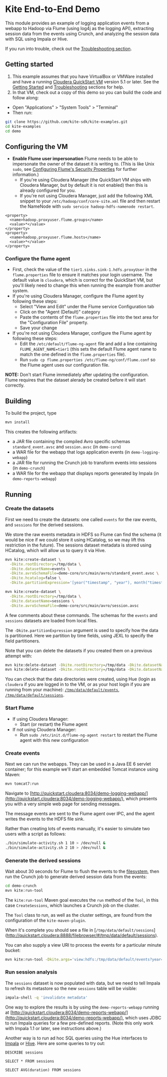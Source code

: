 # Kite End-to-End Demo

This module provides an example of logging application events from a webapp to Hadoop
via Flume (using log4j as the logging API), extracting session data from the events using
Crunch, and analyzing the session data with SQL using Impala or Hive.

If you run into trouble, check out the [Troubleshooting section](../README.md#troubleshooting).

## Getting started

1. This example assumes that you have VirtualBox or VMWare installed and have a
   running [Cloudera QuickStart VM][getvm] version 5.1 or later. See the
   [Getting Started](../README.md#getting-started) and
   [Troubleshooting](../README.md#troubleshooting) sections for help.
2. In that VM, check out a copy of this demo so you can build the code and
   follow along:
  * Open "Applications" > "System Tools" > "Terminal"
  * Then run:

```bash
git clone https://github.com/kite-sdk/kite-examples.git
cd kite-examples
cd demo
```

[getvm]: http://www.cloudera.com/content/support/en/downloads/quickstart_vms.html

## Configuring the VM

*   __Enable Flume user impersonation__ Flume needs to be able to impersonate the owner
 of the dataset it is writing to. (This is like Unix `sudo`, see
[Configuring Flume's Security Properties](http://www.cloudera.com/content/cloudera-content/cloudera-docs/CDH5/latest/CDH5-Security-Guide/cdh5sg_flume_security_props.html#topic_4_2_1_unique_1)
for further information.)
    * If you're using Cloudera Manager (the QuickStart VM ships with Cloudera Manager,
      but by default it is not enabled) then this is already configured for you.
    * If you're not using Cloudera Manager, just add the following XML snippet to your
      `/etc/hadoop/conf/core-site.xml` file and then restart the NameNode with
      `sudo service hadoop-hdfs-namenode restart`.

```
<property>
  <name>hadoop.proxyuser.flume.groups</name>
  <value>*</value>
</property>
<property>
  <name>hadoop.proxyuser.flume.hosts</name>
  <value>*</value>
</property>
```

### __Configure the flume agent__

* First, check the value of the `tier1.sinks.sink-1.hdfs.proxyUser` in the `flume.properties`
  file to ensure it matches your login username. The default value is `cloudera`, which is correct
  for the QuickStart VM, but you'll likely need to change this when running the example from another system.
* If you're using Cloudera Manager, configure the Flume agent by following these steps:
    * Select "View and Edit" under the Flume service Configuration tab
    * Click on the "Agent (Default)" category
    * Paste the contents of the `flume.properties` file into the text area for the "Configuration File" property.
    * Save your change
* If you're not using Cloudera Manager, configure the Flume agent by following these steps:
    * Edit the `/etc/default/flume-ng-agent` file and add a line containing `FLUME_AGENT_NAME=tier1`
      (this sets the default Flume agent name to match the one defined in the `flume.properties` file).
    * Run `sudo cp flume.properties /etc/flume-ng/conf/flume.conf` so the Flume agent uses our configuration file.

__NOTE:__ Don't start Flume immediately after updating the configuration. Flume requires that the
dataset alerady be created before it will start correctly.

## Building

To build the project, type

```bash
mvn install
```

This creates the following artifacts:

* a JAR file containing the compiled Avro specific schemas `standard_event.avsc` and
`session.avsc` (in `demo-core`)
* a WAR file for the webapp that logs application events (in `demo-logging-webapp`)
* a JAR file for running the Crunch job to transform events into sessions (in
`demo-crunch`)
* a WAR file for the webapp that displays reports generated by Impala (in
`demo-reports-webapp`)

## Running

### Create the datasets

First we need to create the datasets: one called `events` for the raw events,
and `sessions` for the derived sessions.

We store the raw events metadata in HDFS so Flume can find the schema (it would be nice
if we could store it using HCatalog, so we may lift this restriction in the future).
The sessions dataset metadata is stored using HCatalog, which will allow us to query it
via Hive.

```bash
mvn kite:create-dataset \
  -Dkite.rootDirectory=/tmp/data \
  -Dkite.datasetName=events \
  -Dkite.avroSchemaFile=demo-core/src/main/avro/standard_event.avsc \
  -Dkite.hcatalog=false \
  -Dkite.partitionExpression='[year("timestamp", "year"), month("timestamp", "month"), day("timestamp", "day"), hour("timestamp", "hour"), minute("timestamp", "minute")]'

mvn kite:create-dataset \
  -Dkite.rootDirectory=/tmp/data \
  -Dkite.datasetName=sessions \
  -Dkite.avroSchemaFile=demo-core/src/main/avro/session.avsc
```

A few comments about these commands. The schemas for the `events` and `sessions`
datasets are loaded from local files.

The `-Dkite.partitionExpression` argument is used to specify how the data is partitioned.
Here we partition by time fields, using JEXL to specify the field partitioners.

Note that you can delete the datasets if you created them on a previous attempt with:

```bash
mvn kite:delete-dataset -Dkite.rootDirectory=/tmp/data -Dkite.datasetName=events -Dkite.hcatalog=false
mvn kite:delete-dataset -Dkite.rootDirectory=/tmp/data -Dkite.datasetName=sessions
```

You can check that the data directories were created, using Hue (login as `cloudera` if
 you are logged in to the VM, or as your host login if you are running from your
 machine): [`/tmp/data/default/events`](http://quickstart.cloudera:8888/filebrowser/#/tmp/data/default/events),
 [`/tmp/data/default/sessions`](http://quickstart.cloudera:8888/filebrowser/#/tmp/data/default/sessions).

### Start Flume

* If using Cloudera Manager:
    * Start (or restart) the Flume agent
* If not using Cloudera Manager:
    * Run `sudo /etc/init.d/flume-ng-agent restart` to restart the Flume agent with this new configuration

### Create events

Next we can run the webapps. They can be used in a Java EE 6 servlet
container; for this example we'll start an embedded Tomcat instance using Maven:

```bash
mvn tomcat7:run
```

Navigate to [http://quickstart.cloudera:8034/demo-logging-webapp/](http://quickstart.cloudera:8034/demo-logging-webapp/),
which presents you with a very simple web page for sending messages.

The message events are sent to the Flume agent
over IPC, and the agent writes the events to the HDFS file sink.

Rather than creating lots of events manually, it's easier to simulate two users with
a script as follows:

```bash
./bin/simulate-activity.sh 1 10 > /dev/null &
./bin/simulate-activity.sh 2 10 > /dev/null &
```

### Generate the derived sessions

Wait about 30 seconds for Flume to flush the events to the
[filesystem](http://quickstart.cloudera:8888/filebrowser/#/tmp/data/default/events),
then run the Crunch job to generate derived session data from the events:

```bash
cd demo-crunch
mvn kite:run-tool
```

The `kite:run-tool` Maven goal executes the `run` method of the `Tool`,
in this case `CreateSessions`, which launches a Crunch job on the cluster.

The `Tool` class to run, as well as the cluster settings, are found from the configuration
of the `kite-maven-plugin`.

When it's complete you should see a file in [`/tmp/data/default/sessions`]
(http://quickstart.cloudera:8888/filebrowser/#/tmp/data/default/sessions).

You can also supply a view URI to process the events for a particular minute bucket:

```bash
mvn kite:run-tool -Dkite.args='view:hdfs:/tmp/data/default/events?year=2014&month=8&date=5&hour=17&minute=10'
```

### Run session analysis

The `sessions` dataset is now populated with data, but we need to tell Impala to refresh its metastore so the new `sessions` table will be visible:

```bash
impala-shell -q 'invalidate metadata'
```

One way to explore the results is by using the `demo-reports-webapp` running at
[http://quickstart.cloudera:8034/demo-reports-webapp/](http://quickstart.cloudera:8034/demo-reports-webapp/),
which uses JDBC to run Impala queries for a few pre-defined reports. (Note this only
work with Impala 1.1 or later, see instructions above.)

Another way is to run ad hoc SQL queries using the Hue interfaces to
[Impala](http://quickstart.cloudera:8888/impala/) or [Hive](http://quickstart.cloudera:8888/beeswax/).
Here are some queries to try out:

```
DESCRIBE sessions
```

```
SELECT * FROM sessions
```

```
SELECT AVG(duration) FROM sessions
```
